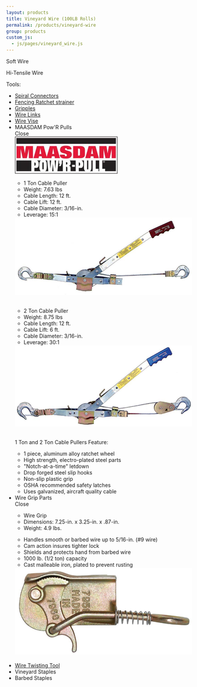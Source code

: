 ```yaml
---
layout: products
title: Vineyard Wire (100LB Rolls)
permalink: /products/vineyard-wire
group: products
custom_js:
  - js/pages/vineyard_wire.js
---
```


<p>Soft Wire</p>

<p>Hi-Tensile Wire</p>

<p>Tools:</p>
<ul class='products'>
    <li>
        <a href='/images/vineyard-spiral-connectors.jpg'
                rel='lightbox'>
            Spiral Connectors
        </a>
    </li>
    <li>
        <a href='/images/fencing-ratchet-strainer.jpg'
                rel='lightbox'>
            Fencing Ratchet strainer
        </a>
    </li>
    <li>
        <a href='/images/gripples.jpg' rel='lightbox'>
            Gripples
        </a>
    </li>
    <li>
        <a href='/images/wire-link.jpg' rel='lightbox'>
            Wire Links
        </a>
    </li>
    <li>
        <a href='/images/wire-vise.jpg' rel='lightbox'>
            Wire Vise
        </a>
    </li>
    <li>
        <span id='show-maasdam' class='clickable'>
            MAASDAM Pow'R Pulls
        </span>
        <div class='onclick-box' id='maasdam'>
            <div class='close clickable'>Close</div>
            <img src='/images/maasdam-banner.jpg'
                    alt='maasdam' />
            <div class='float-left small'>
                <ul>
                    <li class='bold'>1 Ton Cable Puller</li>
                    <li>Weight: 7.63 lbs</li>
                    <li>Cable Length: 12 ft.</li>
                    <li>Cable Lift: 12 ft.</li>
                    <li>Cable Diameter: 3/16-in.</li>
                    <li>Leverage: 15:1</li>
                </ul>
            </div>
            <div class='float-right'>
                <a href='/images/pullr-1t.jpg' rel='lightbox'>
                    <img src='/images/pullr-1t.jpg' class='w200'
                        alt="1 Ton Pull'R" />
                </a>
            </div>
            <br class='clear' />
            <div class='float-left small'>
                <ul>
                    <li class='bold'>2 Ton Cable Puller</li>
                    <li>Weight: 8.75 lbs</li>
                    <li>Cable Length: 12 ft.</li>
                    <li>Cable Lift: 6 ft.</li>
                    <li>Cable Diameter: 3/16-in.</li>
                    <li>Leverage: 30:1</li>
                </ul>
            </div>
            <div class='float-right'>
                <a href='/images/pullr-2t.jpg' rel='lightbox'>
                    <img src='/images/pullr-2t.jpg' class='w200'
                        alt="2 Ton Pull'R" />
                </a>
            </div>
            <br class='clear' />
            <p class='bold'>
                1 Ton and 2 Ton Cable Pullers Feature:
            </p>
            <ul class='products'>
                <li>1 piece, aluminum alloy ratchet wheel</li>
                <li>
                    High strength, electro-plated steel parts
                </li>
                <li>"Notch-at-a-time" letdown</li>
                <li>Drop forged steel slip hooks</li>
                <li>Non-slip plastic grip</li>
                <li>OSHA recommended safety latches</li>
                <li>
                    Uses galvanized, aircraft quality cable
                </li>
            </ul>
        </div>
    </li>
    <li>
        <span id='show-wire-grip' class='clickable'>
            Wire Grip Parts
        </span>
        <div class='onclick-box' id='wire-grip'>
            <div class='close clickable'>Close</div>
            <div class='float-left small'>
                <ul>
                    <li class='bold'>Wire Grip</li>
                    <li>
                        Dimensions: 7.25-in. x 3.25-in. x
                        .87-in.
                    </li>
                    <li>Weight: 4.9 lbs.</li>
                </ul>
                <ul class='products'>
                    <li>
                        Handles smooth or barbed wire up to
                        5/16-in. (#9 wire)
                    </li>
                    <li>Cam action insures tighter lock</li>
                    <li>
                        Shields and protects hand from barbed
                        wire
                    </li>
                    <li>1000 lb. (1/2 ton) capacity</li>
                    <li>
                        Cast malleable iron, plated to prevent
                        rusting
                    </li>
                </ul>
            </div>
            <div class='float-right'>
                <a href='/images/wire-grip.jpg' rel='lightbox'>
                    <img src='/images/wire-grip.jpg'
                            alt='Wire Grip'
                            class='w200' />
                </a>
            </div>
            <br class='clear' />
        </div>
    </li>
    <li>
        <a href='/images/wire-twisting-tool.jpeg'
                rel='lightbox'>
            Wire Twisting Tool
        </a>
    </li>
    <li>Vineyard Staples</li>
    <li>Barbed Staples</li>
</ul>
